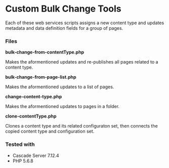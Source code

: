 # Custom Bulk Change Tools

Each of these web services scripts assigns a new content type and updates metadata and data definition fields for a group of pages.

### Files

**bulk-change-from-contentType.php**

Makes the aformentioned updates and re-publishes all pages related to a content type.

**bulk-change-from-page-list.php**

Makes the aformentioned updates to a list of pages.

**change-content-type.php**

Makes the aformentioned updates to pages in a folder.

**clone-contentType.php**

Clones a content type and its related configuraton set, then connects the copied content type and configuration set.

### Tested with
- Cascade Server 7.12.4
- PHP 5.6.8
